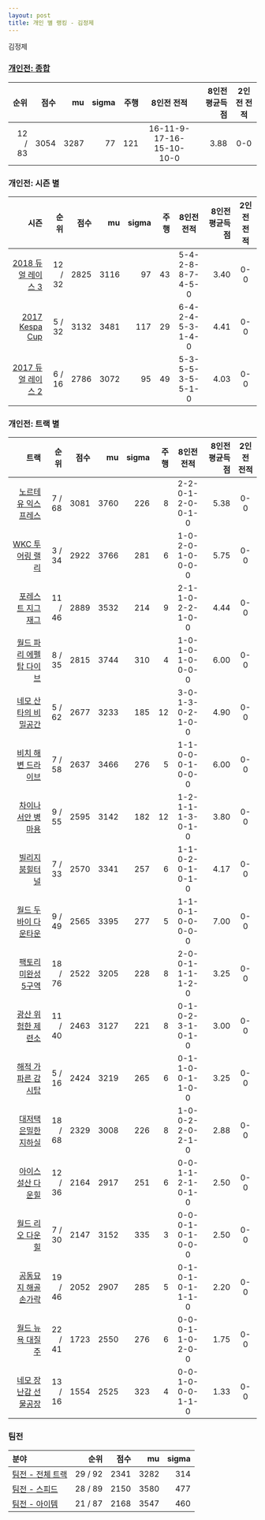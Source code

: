 ```yaml
---
layout: post
title: 개인 별 랭킹 - 김정제
---
```


김정제

### [개인전: 종합](../singles-full)

| 순위 | 점수 | mu | sigma | 주행 | 8인전 전적 | 8인전 평균득점 | 2인전 전적 |
|---:|---:|---:|---:|---:|:---:|---:|:---:|
| 12 / 83 | 3054 | 3287 | 77 | 121 | 16-11-9-17-16-15-10-10-0 | 3.88 | 0-0 |

### 개인전: 시즌 별

| 시즌 | 순위 | 점수 | mu | sigma | 주행 | 8인전 전적 | 8인전 평균득점 | 2인전 전적 |
|---:|---:|---:|---:|---:|---:|:---:|---:|:---:|
| [2018 듀얼 레이스 3](../singles-s2018_1) | 12 / 32 | 2825 | 3116 | 97 | 43 |  5-4-2-8-8-7-4-5-0 | 3.40 | 0-0 |
| [2017 Kespa Cup](../singles-s2017_2) | 5 / 32 | 3132 | 3481 | 117 | 29 |  6-4-2-4-5-3-1-4-0 | 4.41 | 0-0 |
| [2017 듀얼 레이스 2](../singles-s2017_1) | 6 / 16 | 2786 | 3072 | 95 | 49 |  5-3-5-5-3-5-5-1-0 | 4.03 | 0-0 |

### 개인전: 트랙 별

| 트랙 | 순위 | 점수 | mu | sigma | 주행 | 8인전 전적 | 8인전 평균득점 | 2인전 전적 |
|---:|---:|---:|---:|---:|---:|:---:|---:|:---:|
| [노르테유 익스프레스](../noex) | 7 / 68 | 3081 | 3760 | 226 | 8 | 2-2-0-1-2-0-0-1-0 | 5.38 | 0-0 |
| [WKC 투어링 랠리](../rally) | 3 / 34 | 2922 | 3766 | 281 | 6 | 1-0-2-0-1-0-0-0-0 | 5.75 | 0-0 |
| [포레스트 지그재그](../zigzag) | 11 / 46 | 2889 | 3532 | 214 | 9 | 2-1-1-0-2-2-1-0-0 | 4.44 | 0-0 |
| [월드 파리 에펠탑 다이브](../eifel) | 8 / 35 | 2815 | 3744 | 310 | 4 | 1-0-1-0-1-0-0-0-0 | 6.00 | 0-0 |
| [네모 산타의 비밀공간](../santa) | 5 / 62 | 2677 | 3233 | 185 | 12 | 3-0-1-3-0-2-1-0-0 | 4.90 | 0-0 |
| [비치 해변 드라이브](../haebyun) | 7 / 58 | 2637 | 3466 | 276 | 5 | 1-1-0-0-0-1-0-0-0 | 6.00 | 0-0 |
| [차이나 서안 병마용](../byeongma) | 9 / 55 | 2595 | 3142 | 182 | 12 | 1-2-1-1-1-3-0-1-0 | 3.80 | 0-0 |
| [빌리지 붐힐터널](../boomhill) | 7 / 33 | 2570 | 3341 | 257 | 6 | 1-1-0-2-0-1-0-1-0 | 4.17 | 0-0 |
| [월드 두바이 다운타운](../dubai) | 9 / 49 | 2565 | 3395 | 277 | 5 | 1-1-0-1-0-0-0-0-0 | 7.00 | 0-0 |
| [팩토리 미완성 5구역](../district5) | 18 / 76 | 2522 | 3205 | 228 | 8 | 2-0-0-1-1-1-1-2-0 | 3.25 | 0-0 |
| [광산 위험한 제련소](../jeryeonso) | 11 / 40 | 2463 | 3127 | 221 | 8 | 0-1-0-2-3-1-0-1-0 | 3.00 | 0-0 |
| [해적 가파른 감시탑](../gamshi) | 5 / 16 | 2424 | 3219 | 265 | 6 | 0-1-1-0-0-1-1-0-0 | 3.25 | 0-0 |
| [대저택 은밀한 지하실](../jeotaek) | 18 / 68 | 2329 | 3008 | 226 | 8 | 1-0-0-2-2-0-2-1-0 | 2.88 | 0-0 |
| [아이스 설산 다운힐](../seolsan) | 12 / 36 | 2164 | 2917 | 251 | 6 | 0-0-1-1-2-1-0-1-0 | 2.50 | 0-0 |
| [월드 리오 다운힐](../rio) | 7 / 30 | 2147 | 3152 | 335 | 3 | 0-0-0-1-0-1-0-0-0 | 2.50 | 0-0 |
| [공동묘지 해골 손가락](../haeson) | 19 / 46 | 2052 | 2907 | 285 | 5 | 0-1-0-1-0-1-1-1-0 | 2.20 | 0-0 |
| [월드 뉴욕 대질주](../newyork) | 22 / 41 | 1723 | 2550 | 276 | 6 | 0-0-0-1-1-0-2-0-0 | 1.75 | 0-0 |
| [네모 장난감 선물공장](../present) | 13 / 16 | 1554 | 2525 | 323 | 4 | 0-0-1-0-0-0-1-1-0 | 1.33 | 0-0 |

### 팀전

| 분야 | 순위 | 점수 | mu | sigma |
|:---|---:|---:|---:|---:|
| [팀전 - 전체 트랙](../team-full) | 29 / 92 | 2341 | 3282 | 314 |
| [팀전 - 스피드](../team-speed) | 28 / 89 | 2150 | 3580 | 477 |
| [팀전 - 아이템](../team-item) | 21 / 87 | 2168 | 3547 | 460 |
